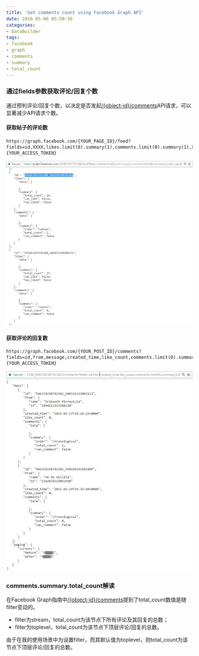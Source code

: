 ```yaml
---
title: 'Get comments count using Facebook Graph API'
date: 2016-05-06 05:50:38
categories: 
- DataBuilder
tags: 
- facebook
- graph
- comments
- summary
- total_count
---
```

### 通过fields参数获取评论/回复个数

通过预判评论/回复个数，以决定是否发起[/{object-id}/comments](https://developers.facebook.com/docs/graph-api/reference/v2.6/object/comments)API请求，可以显著减少API请求个数。
#### 获取帖子的评论数
```
https://graph.facebook.com/{YOUR_PAGE_ID}/feed?fields=id,XXXX,likes.limit(0).summary(1),comments.limit(0).summary(1),XXXX,with_tags&format=json&include_hidden=true&limit=100&since=XXXX&until=XXXX&include_hidden=true&access_token={YOUR_ACCESS_TOKEN}
```
![Get comments count using Facebook Graph API](/images/2016/5/0026uWfMzy7ai012ULXfd.jpg)
#### 获取评论的回复数
```
https://graph.facebook.com/{YOUR_POST_ID}/comments?fields=id,from,message,created_time,like_count,comments.limit(0).summary(1)&format=json&include_hidden=true&limit=100&since=XXXX&until=XXXX&include_hidden=true&access_token={YOUR_ACCESS_TOKEN}
```
![Get comments count using Facebook Graph API](/images/2016/5/0026uWfMzy7ai0su4Pxdb.jpg)

### comments.summary.total_count解读
在Facebook Graph指南中[/{object-id}/comments](https://developers.facebook.com/docs/graph-api/reference/v2.6/object/comments)提到了total_count数值是随filter变动的。
- filter为stream，total_count为该节点下所有评论及其回复的总数；
- filter为toplevel，total_count为该节点下顶层评论/回复的总数。

由于在我的使用场景中为设置filter，而其默认值为toplevel，则total_count为该节点下顶层评论/回复的总数。